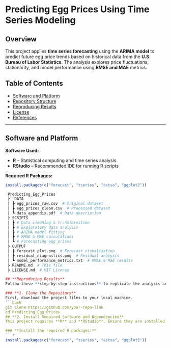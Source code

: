 # **Predicting Egg Prices Using Time Series Modeling**

## **Overview**  
This project applies **time series forecasting** using the **ARIMA model** to predict future egg price trends based on historical data from the **U.S. Bureau of Labor Statistics**. The analysis explores price fluctuations, stationarity, and model performance using **RMSE and MAE** metrics.

## **Table of Contents**  
- [Software and Platform](#software-and-platform)  
- [Repository Structure](#repository-structure)  
- [Reproducing Results](#reproducing-results)  
- [License](#license)  
- [References](#references)  

---

## **Software and Platform**  
**Software Used:**  
- **R** – Statistical computing and time series analysis  
- **RStudio** – Recommended IDE for running R scripts  

**Required R Packages:**  
```r
install.packages(c("forecast", "tseries", "astsa", "ggplot2"))

 Predicting_Egg_Prices  
 ┣  DATA  
 ┃ ┣ egg_prices_raw.csv  # Original dataset  
 ┃ ┣ egg_prices_clean.csv  # Processed dataset  
 ┃ ┗ data_appendix.pdf  # Data description  
 ┣ SCRIPTS  
 ┃ ┣ # Data cleaning & transformation  
 ┃ ┣ # Exploratory data analysis  
 ┃ ┣ # ARIMA model fitting  
 ┃ ┣ # RMSE & MAE calculations  
 ┃ ┗ # Forecasting egg prices  
 ┣ OUTPUT  
 ┃ ┣ forecast_plot.png  # Forecast visualization  
 ┃ ┣ residual_diagnostics.png  # Residual analysis  
 ┃ ┗ model_performance_metrics.txt  # RMSE & MAE results  
 ┣ README.md  # This file  
 ┣ LICENSE.md  # MIT License  

## **Reproducing Results**
Follow these **step-by-step instructions** to replicate the analysis and forecast future egg prices.

### **1. Clone the Repository**
First, download the project files to your local machine.
```bash
git clone https://github.com/your-repo-link
cd Predicting_Egg_Prices
## **2. Install Required Software and Dependencies**
This project requires **R** and **RStudio**. Ensure they are installed before proceeding.

### **Install the required R packages:**
```r
install.packages(c("forecast", "tseries", "astsa", "ggplot2"))
